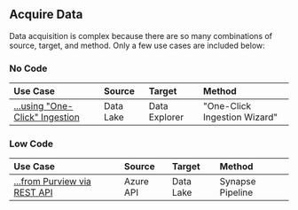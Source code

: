 ## Acquire Data

Data acquisition is complex because there are so many combinations of source, target, and method.
Only a few use cases are included below:

### No Code

  Use Case | Source | Target | Method
  :----- | :----- | :----- | :-----
  [...using "One-Click" Ingestion](Acquire_OneClickIngestion.md) | Data Lake | Data Explorer | "One-Click Ingestion Wizard"<br>

### Low Code

  Use Case | Source | Target | Method
  :----- | :----- | :----- | :-----
  [...from Purview via REST API](Acquire_fromPurviewAPI.md) | Azure API | Data Lake | Synapse Pipeline
